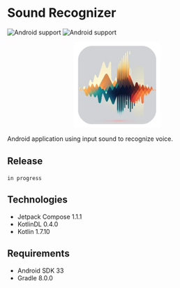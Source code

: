 # Sound Recognizer

![Android support](https://shields.io/badge/Android-SKD_33-green) ![Android support](https://shields.io/badge/In_progress-purple)

<p align="center">
    <img src="images/logo.png" width="200"/> 
</p>

Android application using input sound to recognize voice.

## Release

`
in progress
`

## Technologies

- Jetpack Compose 1.1.1
- KotlinDL 0.4.0
- Kotlin 1.7.10

## Requirements

- Android SDK 33
- Gradle 8.0.0
